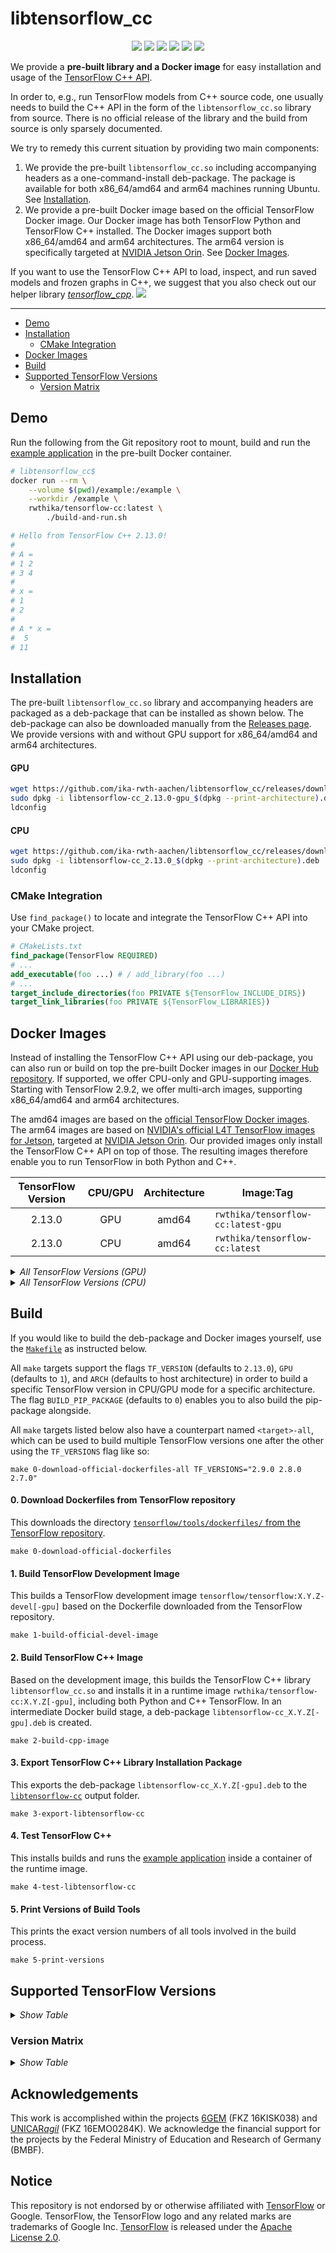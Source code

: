 # libtensorflow_cc

<p align="center">
  <img src="https://img.shields.io/github/v/release/ika-rwth-aachen/libtensorflow_cc"/>
  <img src="https://img.shields.io/github/license/ika-rwth-aachen/libtensorflow_cc"/>
  <a href="https://zenodo.org/badge/latestdoi/540364171"><img src="https://zenodo.org/badge/540364171.svg"></a>
  <a href="https://github.com/ika-rwth-aachen/libtensorflow_cc/actions/workflows/test.yml"><img src="https://github.com/ika-rwth-aachen/libtensorflow_cc/actions/workflows/test.yml/badge.svg"/></a>
  <a href="https://hub.docker.com/r/rwthika/tensorflow-cc"><img src="https://img.shields.io/docker/pulls/rwthika/tensorflow-cc"/></a>
  <img src="https://img.shields.io/github/stars/ika-rwth-aachen/libtensorflow_cc?style=social"/>
</p>

We provide a **pre-built library and a Docker image** for easy installation and usage of the [TensorFlow C++ API](https://www.tensorflow.org/api_docs/cc).

In order to, e.g., run TensorFlow models from C++ source code, one usually needs to build the C++ API in the form of the `libtensorflow_cc.so` library from source. There is no official release of the library and the build from source is only sparsely documented.

We try to remedy this current situation by providing two main components:
1. We provide the pre-built `libtensorflow_cc.so` including accompanying headers as a one-command-install deb-package. The package is available for both x86_64/amd64 and arm64 machines running Ubuntu. See [Installation](#installation).
2. We provide a pre-built Docker image based on the official TensorFlow Docker image. Our Docker image has both TensorFlow Python and TensorFlow C++ installed. The Docker images support both x86_64/amd64 and arm64 architectures. The arm64 version is specifically targeted at [NVIDIA Jetson Orin](https://www.nvidia.com/en-us/autonomous-machines/embedded-systems/). See [Docker Images](#docker-images).

If you want to use the TensorFlow C++ API to load, inspect, and run saved models and frozen graphs in C++, we suggest that you also check out our helper library [*tensorflow_cpp*](https://github.com/ika-rwth-aachen/tensorflow_cpp). <img src="https://img.shields.io/github/stars/ika-rwth-aachen/tensorflow_cpp?style=social"/>

---

- [Demo](#demo)
- [Installation](#installation)
  - [CMake Integration](#cmake-integration)
- [Docker Images](#docker-images)
- [Build](#build)
- [Supported TensorFlow Versions](#supported-tensorflow-versions)
  - [Version Matrix](#version-matrix)


## Demo

Run the following from the Git repository root to mount, build and run the [example application](example/) in the pre-built Docker container.

```bash
# libtensorflow_cc$
docker run --rm \
    --volume $(pwd)/example:/example \
    --workdir /example \
    rwthika/tensorflow-cc:latest \
        ./build-and-run.sh

# Hello from TensorFlow C++ 2.13.0!
#
# A = 
# 1 2
# 3 4
#
# x = 
# 1
# 2
#
# A * x = 
#  5
# 11
```


## Installation

The pre-built `libtensorflow_cc.so` library and accompanying headers are packaged as a deb-package that can be installed as shown below. The deb-package can also be downloaded manually from the [Releases page](https://github.com/ika-rwth-aachen/libtensorflow_cc/releases). We provide versions with and without GPU support for x86_64/amd64 and arm64 architectures.

#### GPU

```bash
wget https://github.com/ika-rwth-aachen/libtensorflow_cc/releases/download/v2.13.0/libtensorflow-cc_2.13.0-gpu_$(dpkg --print-architecture).deb
sudo dpkg -i libtensorflow-cc_2.13.0-gpu_$(dpkg --print-architecture).deb
ldconfig
```

#### CPU

```bash
wget https://github.com/ika-rwth-aachen/libtensorflow_cc/releases/download/v2.13.0/libtensorflow-cc_2.13.0_$(dpkg --print-architecture).deb
sudo dpkg -i libtensorflow-cc_2.13.0_$(dpkg --print-architecture).deb
ldconfig
```

### CMake Integration

Use `find_package()` to locate and integrate the TensorFlow C++ API into your CMake project.

```cmake
# CMakeLists.txt
find_package(TensorFlow REQUIRED)
# ...
add_executable(foo ...) # / add_library(foo ...)
# ...
target_include_directories(foo PRIVATE ${TensorFlow_INCLUDE_DIRS})
target_link_libraries(foo PRIVATE ${TensorFlow_LIBRARIES})
```


## Docker Images

Instead of installing the TensorFlow C++ API using our deb-package, you can also run or build on top the pre-built Docker images in our [Docker Hub repository](https://hub.docker.com/r/rwthika/tensorflow-cc). If supported, we offer CPU-only and GPU-supporting images. Starting with TensorFlow 2.9.2, we offer multi-arch images, supporting x86_64/amd64 and arm64 architectures.

The amd64 images are based on the [official TensorFlow Docker images](https://hub.docker.com/r/tensorflow/tensorflow). The arm64 images are based on [NVIDIA's official L4T TensorFlow images for Jetson](https://catalog.ngc.nvidia.com/orgs/nvidia/containers/l4t-tensorflow), targeted at [NVIDIA Jetson Orin](https://www.nvidia.com/en-us/autonomous-machines/embedded-systems/). Our provided images only install the TensorFlow C++ API on top of those. The resulting images therefore enable you to run TensorFlow in both Python and C++. 

| TensorFlow Version | CPU/GPU | Architecture | Image:Tag |
| :---: | :---: | :---: | --- |
| 2.13.0 | GPU | amd64 | `rwthika/tensorflow-cc:latest-gpu` |
| 2.13.0 | CPU | amd64 | `rwthika/tensorflow-cc:latest` |

<details>
<summary><i>All TensorFlow Versions (GPU)</i></summary>

| TensorFlow Version | Architecture | Image:Tag |
| :---: | :---: | --- |
| latest | amd64 | `rwthika/tensorflow-cc:latest-gpu` |
| 2.13.0 | amd64 | `rwthika/tensorflow-cc:2.13.0-gpu` |
| 2.12.1 | amd64 | - |
| 2.12.0 | amd64 | `rwthika/tensorflow-cc:2.12.0-gpu` |
| 2.11.1 | amd64 | `rwthika/tensorflow-cc:2.11.0-gpu` |
| 2.11.0 | amd64, arm64 | `rwthika/tensorflow-cc:2.11.0-gpu` |
| 2.10.1 | amd64, arm64 | `rwthika/tensorflow-cc:2.10.1-gpu` |
| 2.10.0 | amd64, arm64 | `rwthika/tensorflow-cc:2.10.0-gpu` |
| 2.9.3 | amd64, arm64 | `rwthika/tensorflow-cc:2.9.3-gpu` |
| 2.9.2 | amd64, arm64 | `rwthika/tensorflow-cc:2.9.2-gpu` |
| 2.9.1 | amd64 | `rwthika/tensorflow-cc:2.9.1-gpu` |
| 2.9.0 | amd64 | `rwthika/tensorflow-cc:2.9.0-gpu` |
| 2.8.4 | amd64, arm64 | `rwthika/tensorflow-cc:2.8.4-gpu` |
| 2.8.3 | amd64 | `rwthika/tensorflow-cc:2.8.3-gpu` |
| 2.8.2 | amd64 | `rwthika/tensorflow-cc:2.8.2-gpu` |
| 2.8.1 | amd64 | `rwthika/tensorflow-cc:2.8.1-gpu` |
| 2.8.0 | amd64 | `rwthika/tensorflow-cc:2.8.0-gpu` |
| 2.7.4 | amd64 | `rwthika/tensorflow-cc:2.7.4-gpu` |
| 2.7.3 | amd64 | `rwthika/tensorflow-cc:2.7.3-gpu` |
| 2.7.2 | amd64 | `rwthika/tensorflow-cc:2.7.2-gpu` |
| 2.7.1 | amd64 | `rwthika/tensorflow-cc:2.7.1-gpu` |
| 2.7.0 | amd64 | `rwthika/tensorflow-cc:2.7.0-gpu` |

</details>

<details>
<summary><i>All TensorFlow Versions (CPU)</i></summary>

| TensorFlow Version | Architecture | Image:Tag |
| :---: | :---: | --- |
| latest | amd64 | `rwthika/tensorflow-cc:latest` |
| 2.13.0 | amd64 | `rwthika/tensorflow-cc:2.13.0` |
| 2.12.1 | amd64 | - |
| 2.12.0 | amd64 | `rwthika/tensorflow-cc:2.12.0` |
| 2.11.1 | amd64, arm64 | `rwthika/tensorflow-cc:2.11.1` |
| 2.11.0 | amd64, arm64 | `rwthika/tensorflow-cc:2.11.0` |
| 2.10.1 | amd64, arm64 | `rwthika/tensorflow-cc:2.10.1` |
| 2.10.0 | amd64, arm64 | `rwthika/tensorflow-cc:2.10.0` |
| 2.9.3 | amd64, arm64 | `rwthika/tensorflow-cc:2.9.3` |
| 2.9.2 | amd64, arm64 | `rwthika/tensorflow-cc:2.9.2` |
| 2.9.1 | amd64 | `rwthika/tensorflow-cc:2.9.1` |
| 2.9.0 | amd64 | `rwthika/tensorflow-cc:2.9.0` |
| 2.8.4 | amd64, arm64 | `rwthika/tensorflow-cc:2.8.4` |
| 2.8.3 | amd64 | `rwthika/tensorflow-cc:2.8.3` |
| 2.8.2 | amd64 | `rwthika/tensorflow-cc:2.8.2` |
| 2.8.1 | amd64 | `rwthika/tensorflow-cc:2.8.1` |
| 2.8.0 | amd64 | `rwthika/tensorflow-cc:2.8.0` |
| 2.7.4 | amd64 | `rwthika/tensorflow-cc:2.7.4` |
| 2.7.3 | amd64 | `rwthika/tensorflow-cc:2.7.3` |
| 2.7.2 | amd64 | `rwthika/tensorflow-cc:2.7.2` |
| 2.7.1 | amd64 | `rwthika/tensorflow-cc:2.7.1` |
| 2.7.0 | amd64 | `rwthika/tensorflow-cc:2.7.0` |
| 2.6.1 | amd64 | `rwthika/tensorflow-cc:2.6.1` |
| 2.6.0 | amd64 | `rwthika/tensorflow-cc:2.6.0` |
| 2.5.1 | amd64 | `rwthika/tensorflow-cc:2.5.1` |
| 2.5.0 | amd64 | `rwthika/tensorflow-cc:2.5.0` |
| 2.4.3 | amd64 | `rwthika/tensorflow-cc:2.4.3` |
| 2.4.2 | amd64 | `rwthika/tensorflow-cc:2.4.2` |
| 2.4.1 | amd64 | `rwthika/tensorflow-cc:2.4.1` |
| 2.4.0 | amd64 | `rwthika/tensorflow-cc:2.4.0` |
| 2.3.4 | amd64 | `rwthika/tensorflow-cc:2.3.4` |
| 2.3.3 | amd64 | `rwthika/tensorflow-cc:2.3.3` |
| 2.3.2 | amd64 | `rwthika/tensorflow-cc:2.3.2` |
| 2.3.1 | amd64 | `rwthika/tensorflow-cc:2.3.1` |
| 2.3.0 | amd64 | `rwthika/tensorflow-cc:2.3.0` |
| 2.0.4 | amd64 | `rwthika/tensorflow-cc:2.0.4` |
| 2.0.3 | amd64 | `rwthika/tensorflow-cc:2.0.3` |
| 2.0.1 | amd64 | `rwthika/tensorflow-cc:2.0.1` |
| 2.0.0 | amd64 | `rwthika/tensorflow-cc:2.0.0` |

</details>


## Build

If you would like to build the deb-package and Docker images yourself, use the [`Makefile`](Makefile) as instructed below.

All `make` targets support the flags `TF_VERSION` (defaults to `2.13.0`), `GPU` (defaults to `1`), and `ARCH` (defaults to host architecture) in order to build a specific TensorFlow version in CPU/GPU mode for a specific architecture. The flag `BUILD_PIP_PACKAGE` (defaults to `0`) enables you to also build the pip-package alongside.

All `make` targets listed below also have a counterpart named `<target>-all`, which can be used to build multiple TensorFlow versions one after the other using the `TF_VERSIONS` flag like so:

```shell
make 0-download-official-dockerfiles-all TF_VERSIONS="2.9.0 2.8.0 2.7.0"
```

#### 0. Download Dockerfiles from TensorFlow repository

This downloads the directory [`tensorflow/tools/dockerfiles/` from the TensorFlow repository](https://github.com/tensorflow/tensorflow/tree/master/tensorflow/tools/dockerfiles).

```shell
make 0-download-official-dockerfiles
```

#### 1. Build TensorFlow Development Image

This builds a TensorFlow development image `tensorflow/tensorflow:X.Y.Z-devel[-gpu]` based on the Dockerfile downloaded from the TensorFlow repository.

```shell
make 1-build-official-devel-image
```

#### 2. Build TensorFlow C++ Image

Based on the development image, this builds the TensorFlow C++ library `libtensorflow_cc.so` and installs it in a runtime image `rwthika/tensorflow-cc:X.Y.Z[-gpu]`, including both Python and C++ TensorFlow. In an intermediate Docker build stage, a deb-package `libtensorflow-cc_X.Y.Z[-gpu].deb` is created.

```shell
make 2-build-cpp-image
```

#### 3. Export TensorFlow C++ Library Installation Package

This exports the deb-package `libtensorflow-cc_X.Y.Z[-gpu].deb` to the [`libtensorflow-cc`](libtensorflow-cc/) output folder.

```shell
make 3-export-libtensorflow-cc
```

#### 4. Test TensorFlow C++

This installs builds and runs the [example application](example/) inside a container of the runtime image.

```shell
make 4-test-libtensorflow-cc
```

#### 5. Print Versions of Build Tools

This prints the exact version numbers of all tools involved in the build process.

```shell
make 5-print-versions
```


## Supported TensorFlow Versions

<details>
<summary><i>Show Table</i></summary>

| Version | Architecture | Step 1 (CPU) | Step 2 (CPU) | Step 4 (CPU) | Step 1 (GPU) | Step 2 (GPU) | Step 4 (GPU) | Notes |
| :---: | :---: | :---: | :---: | :---: | :---: | :---: | :---: | --- |
| 2.13.0 | amd64 | :white_check_mark: | :white_check_mark: | :white_check_mark: | :white_check_mark: | :white_check_mark: | :white_check_mark: |  |
| 2.12.1 | amd64 | :white_check_mark: | :white_check_mark: | :white_check_mark: | :white_check_mark: | :white_check_mark: | :white_check_mark: | missing image `tensorflow/tensorflow:2.12.1` |
| 2.12.0 | amd64 | :white_check_mark: | :white_check_mark: | :white_check_mark: | :white_check_mark: | :white_check_mark: | :white_check_mark: |  |
| 2.11.1 | amd64 | :white_check_mark: | :white_check_mark: | :white_check_mark: | :white_check_mark: | :white_check_mark: | :white_check_mark: |  |
| 2.11.0 | amd64 | :white_check_mark: | :white_check_mark: | :white_check_mark: | :white_check_mark: | :white_check_mark: | :white_check_mark: |  |
| 2.11.0 | arm64 | :white_check_mark: | :white_check_mark: | :white_check_mark: | :white_check_mark: | :white_check_mark: | :white_check_mark: |  |
| 2.10.1 | amd64 | :white_check_mark: | :white_check_mark: | :white_check_mark: | :white_check_mark: | :white_check_mark: | :white_check_mark: |  |
| 2.10.1 | arm64 | :white_check_mark: | :white_check_mark: | :white_check_mark: | :white_check_mark: | :white_check_mark: | :white_check_mark: |  |
| 2.10.0 | amd64 | :white_check_mark: | :white_check_mark: | :white_check_mark: | :white_check_mark: | :white_check_mark: | :white_check_mark: |  |
| 2.10.0 | arm64 | :white_check_mark: | :white_check_mark: | :white_check_mark: | :white_check_mark: | :white_check_mark: | :white_check_mark: |  |
| 2.9.3 | amd64 | :white_check_mark: | :white_check_mark: | :white_check_mark: | :white_check_mark: | :white_check_mark: | :white_check_mark: |  |
| 2.9.3 | arm64 | :white_check_mark: | :white_check_mark: | :white_check_mark: | :white_check_mark: | :white_check_mark: | :white_check_mark: |  |
| 2.9.2 | amd64 | :white_check_mark: | :white_check_mark: | :white_check_mark: | :white_check_mark: | :white_check_mark: | :white_check_mark: |  |
| 2.9.2 | arm64 | :white_check_mark: | :white_check_mark: | :white_check_mark: | :white_check_mark: | :white_check_mark: | :white_check_mark: |  |
| 2.9.1 | amd64 | :white_check_mark: | :white_check_mark: | :white_check_mark: | :white_check_mark: | :white_check_mark: | :white_check_mark: |  |
| 2.9.0 | amd64 | :white_check_mark: | :white_check_mark: | :white_check_mark: | :white_check_mark: | :white_check_mark: | :white_check_mark: |  |
| 2.8.4 | amd64 | :white_check_mark: | :white_check_mark: | :white_check_mark: | :white_check_mark: | :white_check_mark: | :white_check_mark: |  |
| 2.8.4 | arm64 | :white_check_mark: | :white_check_mark: | :white_check_mark: | :white_check_mark: | :white_check_mark: | :white_check_mark: |  |
| 2.8.3 | amd64 | :white_check_mark: | :white_check_mark: | :white_check_mark: | :white_check_mark: | :white_check_mark: | :white_check_mark: |  |
| 2.8.2 | amd64 | :white_check_mark: | :white_check_mark: | :white_check_mark: | :white_check_mark: | :white_check_mark: | :white_check_mark: |  |
| 2.8.1 | amd64 | :white_check_mark: | :white_check_mark: | :white_check_mark: | :white_check_mark: | :white_check_mark: | :white_check_mark: |  |
| 2.8.0 | amd64 | :white_check_mark: | :white_check_mark: | :white_check_mark: | :white_check_mark: | :white_check_mark: | :white_check_mark: |  |
| 2.7.4 | amd64 | :white_check_mark: | :white_check_mark: | :white_check_mark: | :white_check_mark: | :white_check_mark: | :white_check_mark: |  |
| 2.7.3 | amd64 | :white_check_mark: | :white_check_mark: | :white_check_mark: | :white_check_mark: | :white_check_mark: | :white_check_mark: |  |
| 2.7.2 | amd64 | :white_check_mark: | :white_check_mark: | :white_check_mark: | :white_check_mark: | :white_check_mark: | :white_check_mark: |  |
| 2.7.1 | amd64 | :white_check_mark: | :white_check_mark: | :white_check_mark: | :white_check_mark: | :white_check_mark: | :white_check_mark: |  |
| 2.7.0 | amd64 | :white_check_mark: | :white_check_mark: | :white_check_mark: | :white_check_mark: | :white_check_mark: | :white_check_mark: |  |
| 2.6.5 | amd64 | :white_check_mark: | :x: | - | :x: | - | - | missing image `tensorflow/tensorflow:2.6.5`; unable to locate `libcudnn7=8.1.0.77-1+cuda11.2` |
| 2.6.4 | amd64 | :white_check_mark: | :x: | - | :x: | - | - | missing image `tensorflow/tensorflow:2.6.4`; unable to locate `libcudnn7=8.1.0.77-1+cuda11.2` |
| 2.6.3 | amd64 | :white_check_mark: | :x: | - | :x: | - | - | missing image `tensorflow/tensorflow:2.6.3`; unable to locate `libcudnn7=8.1.0.77-1+cuda11.2` |
| 2.6.2 | amd64 | :white_check_mark: | :x: | - | :x: | - | - | missing image `tensorflow/tensorflow:2.6.2`; unable to locate `libcudnn7=8.1.0.77-1+cuda11.2` |
| 2.6.1 | amd64 | :white_check_mark: | :white_check_mark: | :white_check_mark: | :x: | - | - | unable to locate `libcudnn7=8.1.0.77-1+cuda11.2` |
| 2.6.0 | amd64 | :white_check_mark: | :white_check_mark: | :white_check_mark: | :x: | - | - | unable to locate `libcudnn7=8.1.0.77-1+cuda11.2` |
| 2.5.3 | amd64 | :white_check_mark: | :x: | - | :x: | - | - | missing image `tensorflow/tensorflow:2.5.3`; unable to locate `libcudnn7=8.1.0.77-1+cuda11.2` |
| 2.5.2 | amd64 | :white_check_mark: | :x: | - | :x: | - | - | missing image `tensorflow/tensorflow:2.5.2`; unable to locate `libcudnn7=8.1.0.77-1+cuda11.2` |
| 2.5.1 | amd64 | :white_check_mark: | :white_check_mark: | :white_check_mark: | :x: | - | - | unable to locate `libcudnn7=8.1.0.77-1+cuda11.2` |
| 2.5.0 | amd64 | :white_check_mark: | :white_check_mark: | :white_check_mark: | :x: | - | - | unable to locate `libcudnn7=8.1.0.77-1+cuda11.2` |
| 2.4.4 | amd64 | :white_check_mark: | :x: | - | :x: | - | - | missing image `tensorflow/tensorflow:2.4.4`; unable to locate `libcudnn7=8.0.4.30-1+cuda11.0` |
| 2.4.3 | amd64 | :white_check_mark: | :white_check_mark: | :white_check_mark: | :x: | - | - | unable to locate `libcudnn7=8.0.4.30-1+cuda11.0` |
| 2.4.2 | amd64 | :white_check_mark: | :white_check_mark: | :white_check_mark: | :x: | - | - | unable to locate `libcudnn7=8.0.4.30-1+cuda11.0` |
| 2.4.1 | amd64 | :white_check_mark: | :white_check_mark: | :white_check_mark: | :x: | - | - | unable to locate `libcudnn7=8.0.4.30-1+cuda11.0` |
| 2.4.0 | amd64 | :white_check_mark: | :white_check_mark: | :white_check_mark: | :x: | - | - | unable to locate `libcudnn7=8.0.4.30-1+cuda11.0` |
| 2.3.4 | amd64 | :white_check_mark: | :white_check_mark: | :white_check_mark: | :x: | - | - | unable to locate `libcudnn7=7.6.4.38-1+cuda10.1` |
| 2.3.3 | amd64 | :white_check_mark: | :white_check_mark: | :white_check_mark: | :x: | - | - | unable to locate `libcudnn7=7.6.4.38-1+cuda10.1` |
| 2.3.2 | amd64 | :white_check_mark: | :white_check_mark: | :white_check_mark: | :x: | - | - | unable to locate `libcudnn7=7.6.4.38-1+cuda10.1` |
| 2.3.1 | amd64 | :white_check_mark: | :white_check_mark: | :white_check_mark: | :x: | - | - | unable to locate `libcudnn7=7.6.4.38-1+cuda10.1` |
| 2.3.0 | amd64 | :white_check_mark: | :white_check_mark: | :white_check_mark: | :x: | - | - | unable to locate `libcudnn7=7.6.4.38-1+cuda10.1` |
| 2.2.3 | amd64 | :white_check_mark: | :x: | - | :x: | - | - | no module named `numpy`; unable to locate `libcudnn7=7.6.4.38-1+cuda10.1` |
| 2.2.2 | amd64 | :white_check_mark: | :x: | - | :x: | - | - | no module named `numpy`; unable to locate `libcudnn7=7.6.4.38-1+cuda10.1` |
| 2.2.1 | amd64 | :white_check_mark: | :x: | - | :x: | - | - | no module named `numpy`; unable to locate `libcudnn7=7.6.4.38-1+cuda10.1` |
| 2.2.0 | amd64 | :white_check_mark: | :x: | - | :x: | - | - | no module named `numpy`; unable to locate `libcudnn7=7.6.4.38-1+cuda10.1` |
| 2.1.4 | amd64 | :white_check_mark: | :x: | - | :x: | - | - | no module named `numpy`; unable to locate `libcudnn7=7.6.2.24-1+cuda10.0` |
| 2.1.3 | amd64 | :white_check_mark: | :x: | - | :x: | - | - | no module named `numpy`; unable to locate `libcudnn7=7.6.2.24-1+cuda10.0` |
| 2.1.2 | amd64 | :white_check_mark: | :x: | - | :x: | - | - | no module named `numpy`; unable to locate `libcudnn7=7.6.2.24-1+cuda10.0` |
| 2.1.1 | amd64 | :white_check_mark: | :x: | - | :x: | - | - | no module named `numpy`; unable to locate `libcudnn7=7.6.2.24-1+cuda10.0` |
| 2.1.0 | amd64 | :white_check_mark: | :x: | - | :x: | - | - | no module named `numpy`; unable to locate `libcudnn7=7.6.2.24-1+cuda10.0` |
| 2.0.4 | amd64 | :white_check_mark: | :white_check_mark: | :white_check_mark: | :x: | - | - | unable to locate `libcudnn7=7.6.2.24-1+cuda10.0` |
| 2.0.3 | amd64 | :white_check_mark: | :white_check_mark: | :white_check_mark: | :x: | - | - | unable to locate `libcudnn7=7.6.2.24-1+cuda10.0` |
| 2.0.2 | amd64 | :white_check_mark: | :x: | - | :x: | - | - | missing image `tensorflow/tensorflow:2.0.2`; unable to locate `libcudnn7=7.6.2.24-1+cuda10.0` |
| 2.0.1 | amd64 | :white_check_mark: | :white_check_mark: | :white_check_mark: | :x: | - | - | unable to locate `libcudnn7=7.6.2.24-1+cuda10.0` |
| 2.0.0 | amd64 | :white_check_mark: | :white_check_mark: | :white_check_mark: | :x: | - | - | unable to locate `libcudnn7=7.6.2.24-1+cuda10.0` |

</details>


### Version Matrix

<details>
<summary><i>Show Table</i></summary>

| TensorFlow | Architecture | Ubuntu | GCC | Bazel | Python | protobuf | CUDA | cuDNN | TensorRT | GPU Compute Capability |
| --- | --- | --- | --- | --- | --- | --- | --- | --- | --- | --- |
| 2.13.0 | amd64 | 20.04 | 9.4.0/11.4.0 | 6.3.2 | 3.8.10 | 3.21.9 | 11.8.89 | 8.6.0 | 8.5.3 | 9.0, 8.9, 8.6, 8.0, 7.5, 7.0, 6.1, 6.0 |
| 2.12.1 | amd64 | 20.04 | 9.4.0/11.4.0 | 6.3.2 | 3.8.10 | 3.21.9 | 11.8.89 | 8.6.0 | 8.5.3 | 9.0, 8.9, 8.6, 8.0, 7.5, 7.0, 6.1, 6.0 |
| 2.12.0 | amd64 | 20.04 | 9.4.0/11.4.0 | 6.3.2 | 3.8.10 | 3.21.9 | 11.8.89 | 8.6.0 | 8.5.3 | 9.0, 8.9, 8.6, 8.0, 7.5, 7.0, 6.1, 6.0 |
| 2.11.1 | amd64 | 20.04 | 9.4.0 | 6.3.2 | 3.8.10 | 3.9.2 | - | - | - | - |
| 2.11.0 | amd64 | 20.04 | 9.4.0 | 6.0.0 | 3.8.10 | 3.9.2 | 11.2.152 | 8.1.0 | 7.2.2 | 8.6, 8.0, 7.5, 7.2, 7.0, 6.1, 6.0, 5.3 |
| 2.11.0 | arm64 | 20.04 | 9.4.0 | 6.0.0 | 3.8.10 | 3.9.2 | 11.4.239 | 8.4.1 | 8.4.1 | 8.7, 8.6, 8.0, 7.5, 7.2, 7.0, 6.1, 6.0, 5.3 |
| 2.10.1 | amd64 | 20.04 | 9.4.0 | 6.0.0 | 3.8.10 | 3.9.2 | 11.2.152 | 8.1.0 | 7.2.2 | 8.6, 8.0, 7.5, 7.2, 7.0, 6.1, 6.0, 5.3 |
| 2.10.1 | arm64 | 20.04 | 9.4.0 | 6.0.0 | 3.8.10 | 3.9.2 | 11.4.239 | 8.4.1 | 8.4.1 | 8.7, 8.6, 8.0, 7.5, 7.2, 7.0, 6.1, 6.0, 5.3 |
| 2.10.0 | amd64 | 20.04 | 9.4.0 | 6.0.0 | 3.8.10 | 3.9.2 | 11.2.152 | 8.1.0 | 7.2.2 | 8.6, 8.0, 7.5, 7.2, 7.0, 6.1, 6.0, 5.3 |
| 2.10.0 | arm64 | 20.04 | 9.4.0 | 6.0.0 | 3.8.10 | 3.9.2 | 11.4.239 | 8.4.1 | 8.4.1 | 8.7, 8.6, 8.0, 7.5, 7.2, 7.0, 6.1, 6.0, 5.3 |
| 2.9.3 | amd64 | 20.04 | 9.4.0 | 6.0.0 | 3.8.10 | 3.9.2 | 11.2.152 | 8.1.0 | 7.2.2 | 8.6, 8.0, 7.5, 7.2, 7.0, 6.1, 6.0, 5.3 |
| 2.9.3 | arm64 | 20.04 | 9.4.0 | 6.0.0 | 3.8.10 | 3.9.2 | 11.4.239 | 8.4.1 | 8.4.1 | 8.7, 8.6, 8.0, 7.5, 7.2, 7.0, 6.1, 6.0, 5.3 |
| 2.9.2 | amd64 | 20.04 | 9.4.0 | 5.3.1 | 3.8.10 | 3.9.2 | 11.2.152 | 8.1.0 | 7.2.2 | 8.6, 8.0, 7.5, 7.2, 7.0, 6.1, 6.0, 5.3 |
| 2.9.2 | arm64 | 20.04 | 9.4.0 | 5.3.2 | 3.8.10 | 3.9.2 | 11.4.239 | 8.4.1 | 8.4.1 | 8.7, 8.6, 8.0, 7.5, 7.2, 7.0, 6.1, 6.0, 5.3 |
| 2.9.1 | amd64 | 20.04 | 9.4.0 | 5.3.0 | 3.8.10 | 3.9.2 | 11.2.152 | 8.1.0 | 7.2.2 | 8.6, 8.0, 7.5, 7.2, 7.0, 6.1, 6.0, 5.3 |
| 2.9.0 | amd64 | 20.04 | 9.4.0 | 5.3.0 | 3.8.10 | 3.9.2 | 11.2.152 | 8.1.0 | 7.2.2 | 8.6, 8.0, 7.5, 7.2, 7.0, 6.1, 6.0, 5.3 |
| 2.8.4 | amd64 | 20.04 | 9.4.0 | 4.2.1 | 3.8.10 | 3.9.2 | 11.2.152 | 8.1.0 | 7.2.2 | 8.6, 8.0, 7.5, 7.2, 7.0, 6.1, 6.0, 5.3 |
| 2.8.4 | arm64 | 20.04 | 9.4.0 | 4.2.1 | 3.8.10 | 3.9.2 | 11.4.166 | 8.3.2 | 8.4.0 | 8.7, 8.6, 8.0, 7.5, 7.2, 7.0, 6.1, 6.0, 5.3 |
| 2.8.3 | amd64 | 20.04 | 9.4.0 | 4.2.1 | 3.8.10 | 3.9.2 | 11.2.152 | 8.1.0 | 7.2.2 | 8.6, 8.0, 7.5, 7.2, 7.0, 6.1, 6.0, 5.3 |
| 2.8.2 | amd64 | 20.04 | 9.4.0 | 4.2.1 | 3.8.10 | 3.9.2 | 11.2.152 | 8.1.0 | 7.2.2 | 8.6, 8.0, 7.5, 7.2, 7.0, 6.1, 6.0, 5.3 |
| 2.8.1 | amd64 | 20.04 | 9.4.0 | 4.2.1 | 3.8.10 | 3.9.2 | 11.2.152 | 8.1.0 | 7.2.2 | 8.6, 8.0, 7.5, 7.2, 7.0, 6.1, 6.0, 5.3 |
| 2.8.0 | amd64 | 20.04 | 9.4.0 | 4.2.1 | 3.8.10 | 3.9.2 | 11.2.152 | 8.1.0 | 7.2.2 | 8.6, 8.0, 7.5, 7.2, 7.0, 6.1, 6.0, 5.3 |
| 2.7.4 | amd64 | 20.04 | 9.4.0 | 3.7.2 | 3.8.10 | 3.9.2 | 11.2.152 | 8.1.0 | 8.0.0 | 8.6, 8.0, 7.5, 7.2, 7.0, 6.1, 6.0, 5.3 |
| 2.7.3 | amd64 | 20.04 | 9.4.0 | 3.7.2 | 3.8.10 | 3.9.2 | 11.2.152 | 8.1.0 | 8.0.0 | 8.6, 8.0, 7.5, 7.2, 7.0, 6.1, 6.0, 5.3 |
| 2.7.2 | amd64 | 20.04 | 9.4.0 | 3.7.2 | 3.8.10 | 3.9.2 | 11.2.152 | 8.1.0 | 8.0.0 | 8.6, 8.0, 7.5, 7.2, 7.0, 6.1, 6.0, 5.3 |
| 2.7.1 | amd64 | 20.04 | 9.4.0 | 3.7.2 | 3.8.10 | 3.9.2 | 11.2.152 | 8.1.0 | 8.0.0 | 8.6, 8.0, 7.5, 7.2, 7.0, 6.1, 6.0, 5.3 |
| 2.7.0 | amd64 | 20.04 | 9.4.0 | 3.7.2 | 3.8.10 | 3.9.2 | 11.2.152 | 8.1.0 | 8.0.0 | 8.6, 8.0, 7.5, 7.2, 7.0, 6.1, 6.0, 5.3 |
| 2.6.5 | amd64 | 18.04 | 7.5.0 | 3.7.2 | 3.6.9 | 3.9.2 | - | - | - | - |
| 2.6.4 | amd64 | 18.04 | 7.5.0 | 3.7.2 | 3.6.9 | 3.9.2 | - | - | - | - |
| 2.6.3 | amd64 | 18.04 | 7.5.0 | 3.7.2 | 3.6.9 | 3.9.2 | - | - | - | - |
| 2.6.2 | amd64 | 18.04 | 7.5.0 | 3.7.2 | 3.6.9 | 3.9.2 | - | - | - | - |
| 2.6.1 | amd64 | 18.04 | 7.5.0 | 3.7.2 | 3.6.9 | 3.9.2 | - | - | - | - |
| 2.6.0 | amd64 | 18.04 | 7.5.0 | 3.7.2 | 3.6.9 | 3.9.2 | - | - | - | - |
| 2.5.3 | amd64 | 18.04 | 7.5.0 | 3.7.2 | 3.6.9 | 3.9.2 | - | - | - | - |
| 2.5.2 | amd64 | 18.04 | 7.5.0 | 3.7.2 | 3.6.9 | 3.9.2 | - | - | - | - |
| 2.5.1 | amd64 | 18.04 | 7.5.0 | 3.7.2 | 3.6.9 | 3.9.2 | - | - | - | - |
| 2.5.0 | amd64 | 18.04 | 7.5.0 | 3.7.2 | 3.6.9 | 3.9.2 | - | - | - | - |
| 2.4.4 | amd64 | 18.04 | 7.5.0 | 3.1.0 | 3.6.9 | 3.9.2 | - | - | - | - |
| 2.4.3 | amd64 | 18.04 | 7.5.0 | 3.1.0 | 3.6.9 | 3.9.2 | - | - | - | - |
| 2.4.2 | amd64 | 18.04 | 7.5.0 | 3.1.0 | 3.6.9 | 3.9.2 | - | - | - | - |
| 2.4.1 | amd64 | 18.04 | 7.5.0 | 3.1.0 | 3.6.9 | 3.9.2 | - | - | - | - |
| 2.4.0 | amd64 | 18.04 | 7.5.0 | 3.1.0 | 3.6.9 | 3.9.2 | - | - | - | - |
| 2.3.4 | amd64 | 18.04 | 7.5.0 | 3.1.0 | 3.6.9 | 3.9.2 | - | - | - | - |
| 2.3.3 | amd64 | 18.04 | 7.5.0 | 3.1.0 | 3.6.9 | 3.9.2 | - | - | - | - |
| 2.3.2 | amd64 | 18.04 | 7.5.0 | 3.1.0 | 3.6.9 | 3.9.2 | - | - | - | - |
| 2.3.1 | amd64 | 18.04 | 7.5.0 | 3.1.0 | 3.6.9 | 3.9.2 | - | - | - | - |
| 2.3.0 | amd64 | 18.04 | 7.5.0 | 3.1.0 | 3.6.9 | 3.9.2 | - | - | - | - |
| 2.2.3 | amd64 | 18.04 | 7.5.0 | 2.0.0 | 2.7.17 | 3.8.0 | - | - | - | - |
| 2.2.2 | amd64 | 18.04 | 7.5.0 | 2.0.0 | 2.7.17 | 3.8.0 | - | - | - | - |
| 2.2.1 | amd64 | 18.04 | 7.5.0 | 2.0.0 | 2.7.17 | 3.8.0 | - | - | - | - |
| 2.2.0 | amd64 | 18.04 | 7.5.0 | 2.0.0 | 2.7.17 | 3.8.0 | - | - | - | - |
| 2.1.4 | amd64 | 18.04 | 7.5.0 | 0.29.1 | 2.7.17 | 3.8.0 | - | - | - | - |
| 2.1.3 | amd64 | 18.04 | 7.5.0 | 0.29.1 | 2.7.17 | 3.8.0 | - | - | - | - |
| 2.1.2 | amd64 | 18.04 | 7.5.0 | 0.29.1 | 2.7.17 | 3.8.0 | - | - | - | - |
| 2.1.1 | amd64 | 18.04 | 7.5.0 | 0.29.1 | 2.7.17 | 3.8.0 | - | - | - | - |
| 2.1.0 | amd64 | 18.04 | 7.5.0 | 0.29.1 | 2.7.17 | 3.8.0 | - | - | - | - |
| 2.0.4 | amd64 | 18.04 | 7.5.0 | 0.26.1 | 2.7.17 | 3.8.0 | - | - | - | - |
| 2.0.3 | amd64 | 18.04 | 7.5.0 | 0.26.1 | 2.7.17 | 3.8.0 | - | - | - | - |
| 2.0.2 | amd64 | 18.04 | 7.5.0 | 0.26.1 | 2.7.17 | 3.8.0 | - | - | - | - |
| 2.0.1 | amd64 | 18.04 | 7.5.0 | 0.26.1 | 2.7.17 | 3.8.0 | - | - | - | - |
| 2.0.0 | amd64 | 18.04 | 7.5.0 | 0.26.1 | 2.7.17 | 3.8.0 | - | - | - | - |

</details>


## Acknowledgements

This work is accomplished within the projects [6GEM](https://6gem.de/) (FKZ 16KISK038) and [UNICAR*agil*](https://www.unicaragil.de/) (FKZ 16EMO0284K). We acknowledge the financial support for the projects by the Federal Ministry of Education and Research of Germany (BMBF).


## Notice

This repository is not endorsed by or otherwise affiliated with [TensorFlow](https://www.tensorflow.org) or Google. TensorFlow, the TensorFlow logo and any related marks are trademarks of Google Inc. [TensorFlow](https://github.com/tensorflow/tensorflow) is released under the [Apache License 2.0](https://github.com/tensorflow/tensorflow/blob/master/LICENSE).
